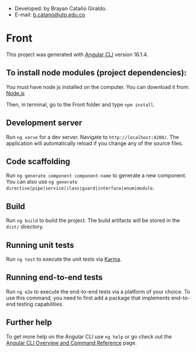 * Developed: by Brayan Cataño Giraldo.
* E-mail: b.catano@utp.edu.co

# Front

This project was generated with [Angular CLI](https://github.com/angular/angular-cli) version 16.1.4.

## To install node modules (project dependencies):

You must have node js installed on the computer. You can download it from: [Node.js](https://nodejs.org/en)

Then, in terminal, go to the Front folder and type `npm install`.

## Development server

Run `ng serve` for a dev server. Navigate to `http://localhost:4200/`. The application will automatically reload if you change any of the source files.

## Code scaffolding

Run `ng generate component component-name` to generate a new component. You can also use `ng generate directive|pipe|service|class|guard|interface|enum|module`.

## Build

Run `ng build` to build the project. The build artifacts will be stored in the `dist/` directory.

## Running unit tests

Run `ng test` to execute the unit tests via [Karma](https://karma-runner.github.io).

## Running end-to-end tests

Run `ng e2e` to execute the end-to-end tests via a platform of your choice. To use this command, you need to first add a package that implements end-to-end testing capabilities.

## Further help

To get more help on the Angular CLI use `ng help` or go check out the [Angular CLI Overview and Command Reference](https://angular.io/cli) page.